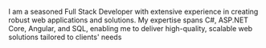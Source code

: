 I am a seasoned Full Stack Developer with extensive experience in creating robust web applications and solutions. 
My expertise spans C#, ASP.NET Core, Angular, and SQL, enabling me to deliver high-quality, scalable web solutions tailored to clients' needs
